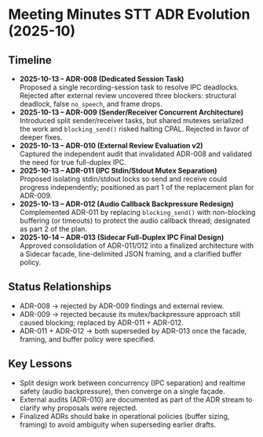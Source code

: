 # Meeting Minutes STT ADR Evolution (2025-10)

## Timeline
- **2025-10-13 – ADR-008 (Dedicated Session Task)**  
  Proposed a single recording-session task to resolve IPC deadlocks. Rejected after external review uncovered three blockers: structural deadlock, false `no_speech`, and frame drops.
- **2025-10-13 – ADR-009 (Sender/Receiver Concurrent Architecture)**  
  Introduced split sender/receiver tasks, but shared mutexes serialized the work and `blocking_send()` risked halting CPAL. Rejected in favor of deeper fixes.
- **2025-10-13 – ADR-010 (External Review Evaluation v2)**  
  Captured the independent audit that invalidated ADR-008 and validated the need for true full-duplex IPC.
- **2025-10-13 – ADR-011 (IPC Stdin/Stdout Mutex Separation)**  
  Proposed isolating stdin/stdout locks so send and receive could progress independently; positioned as part 1 of the replacement plan for ADR-009.
- **2025-10-13 – ADR-012 (Audio Callback Backpressure Redesign)**  
  Complemented ADR-011 by replacing `blocking_send()` with non-blocking buffering (or timeouts) to protect the audio callback thread; designated as part 2 of the plan.
- **2025-10-14 – ADR-013 (Sidecar Full-Duplex IPC Final Design)**  
  Approved consolidation of ADR-011/012 into a finalized architecture with a Sidecar facade, line-delimited JSON framing, and a clarified buffer policy.

## Status Relationships
- ADR-008 → rejected by ADR-009 findings and external review.
- ADR-009 → rejected because its mutex/backpressure approach still caused blocking; replaced by ADR-011 + ADR-012.
- ADR-011 + ADR-012 → both superseded by ADR-013 once the facade, framing, and buffer policy were specified.

## Key Lessons
- Split design work between concurrency (IPC separation) and realtime safety (audio backpressure), then converge on a single façade.
- External audits (ADR-010) are documented as part of the ADR stream to clarify why proposals were rejected.
- Finalized ADRs should bake in operational policies (buffer sizing, framing) to avoid ambiguity when superseding earlier drafts.

